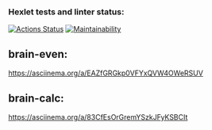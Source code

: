 ### Hexlet tests and linter status:
[![Actions Status](https://github.com/SaidIsaev/frontend-project-44/actions/workflows/hexlet-check.yml/badge.svg)](https://github.com/SaidIsaev/frontend-project-44/actions)
[![Maintainability](https://api.codeclimate.com/v1/badges/8878c381d61370583a96/maintainability)](https://codeclimate.com/github/SaidIsaev/frontend-project-44/maintainability)
## brain-even:
https://asciinema.org/a/EAZfGRGkp0VFYxQVW4OWeRSUV
## brain-calc:
https://asciinema.org/a/83CfEsOrGremYSzkJFyKSBCIt